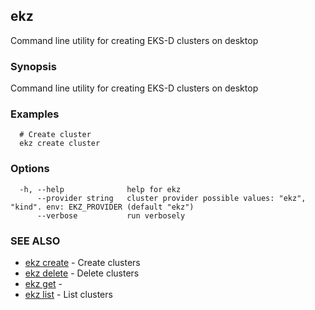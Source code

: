 ## ekz

Command line utility for creating EKS-D clusters on desktop

### Synopsis

Command line utility for creating EKS-D clusters on desktop

### Examples

```
  # Create cluster
  ekz create cluster

```

### Options

```
  -h, --help              help for ekz
      --provider string   cluster provider possible values: "ekz", "kind". env: EKZ_PROVIDER (default "ekz")
      --verbose           run verbosely
```

### SEE ALSO

* [ekz create](ekz_create.md)	 - Create clusters
* [ekz delete](ekz_delete.md)	 - Delete clusters
* [ekz get](ekz_get.md)	 - 
* [ekz list](ekz_list.md)	 - List clusters

